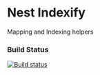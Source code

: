 # Nest Indexify
Mapping and Indexing helpers

### Build Status

[![Build status](https://ci.appveyor.com/api/projects/status/i37bgruej1avt765/branch/master?svg=true)](https://ci.appveyor.com/project/StormID/nest-indexify/branch/master)